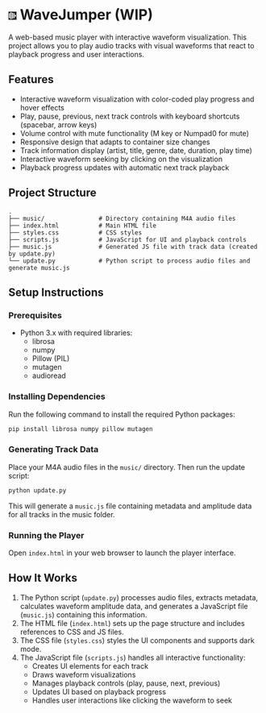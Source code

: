 # <img src="data:image/png;base64,iVBORw0KGgoAAAANSUhEUgAAABAAAAAQCAMAAAAoLQ9TAAAABlBMVEUSEhL///8L92e7AAAAJUlEQVQY02NgwAYYGTEFkMQgPCQx0gQYGSkXINJaDKdj8xwyAAA2kABlyh4prwAAAABJRU5ErkJggg==" alt="description" /> WaveJumper (WIP)

A web-based music player with interactive waveform visualization. This project allows you to play audio tracks with visual waveforms that react to playback progress and user interactions.

## Features

- Interactive waveform visualization with color-coded play progress and hover effects
- Play, pause, previous, next track controls with keyboard shortcuts (spacebar, arrow keys)
- Volume control with mute functionality (M key or Numpad0 for mute)
- Responsive design that adapts to container size changes
- Track information display (artist, title, genre, date, duration, play time)
- Interactive waveform seeking by clicking on the visualization
- Playback progress updates with automatic next track playback

## Project Structure

```
.
├── music/               # Directory containing M4A audio files
├── index.html           # Main HTML file
├── styles.css           # CSS styles
├── scripts.js           # JavaScript for UI and playback controls
├── music.js             # Generated JS file with track data (created by update.py)
└── update.py            # Python script to process audio files and generate music.js
```

## Setup Instructions

### Prerequisites

- Python 3.x with required libraries:
  - librosa
  - numpy
  - Pillow (PIL)
  - mutagen
  - audioread

### Installing Dependencies

Run the following command to install the required Python packages:

```bash
pip install librosa numpy pillow mutagen
```

### Generating Track Data

Place your M4A audio files in the `music/` directory. Then run the update script:

```bash
python update.py
```

This will generate a `music.js` file containing metadata and amplitude data for all tracks in the music folder.

### Running the Player

Open `index.html` in your web browser to launch the player interface.

## How It Works

1. The Python script (`update.py`) processes audio files, extracts metadata, calculates waveform amplitude data, and generates a JavaScript file (`music.js`) containing this information.
2. The HTML file (`index.html`) sets up the page structure and includes references to CSS and JS files.
3. The CSS file (`styles.css`) styles the UI components and supports dark mode.
4. The JavaScript file (`scripts.js`) handles all interactive functionality:
   - Creates UI elements for each track
   - Draws waveform visualizations
   - Manages playback controls (play, pause, next, previous)
   - Updates UI based on playback progress
   - Handles user interactions like clicking the waveform to seek
